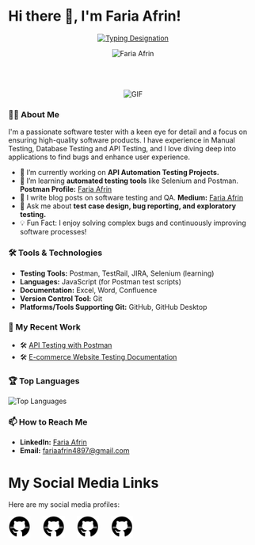 # Hi there 👋, I'm Faria Afrin!

<p align="center">
  <a href="https://git.io/typing-svg"><img src="https://readme-typing-svg.herokuapp.com?font=Comic+Sans+MS&pause=1000&color=000000&center=true&vCenter=true&width=435&lines=Software+Quality+Assurance+Engineer;" alt="Typing Designation" /></a>
</p>

<!-- <p align="center"><img src="https://media.giphy.com/media/zhYSVCirREeIZtONCI/giphy.gif" height="100" /></p> -->


<p align="center"> <img src="https://komarev.com/ghpvc/?username=FariaAfrin&label=Profile%20Views&color=b069db&style=flat" alt="Faria Afrin" /> </p>



<!--
<div align="center">
<p align="center"><img src="https://media.giphy.com/media/QaMcXSekUWx7aogAUr/giphy.gif" width="30" />&nbsp;<i><b>Git profile Trophies</b></i></p><br>
<img src="https://github-profile-trophy.vercel.app/?username=radipu&theme=juicyfresh&no-bg=true" />
</div> -->

<br>
<br>
<br>

<!-- <a target="_blank" align="center">
  <img align="center" top="500" height="300" width="400" alt="GIF" src="https://media.giphy.com/media/SWoSkN6DxTszqIKEqv/giphy.gif">
</a>  -->

<div align="center">
  <img src="https://media.giphy.com/media/SWoSkN6DxTszqIKEqv/giphy.gif" alt="GIF" height="300" width="400">
</div>




### 👨‍💻 About Me
I'm a passionate software tester with a keen eye for detail and a focus on ensuring high-quality software products. I have experience in Manual Testing, Database Testing and API Testing, and I love diving deep into applications to find bugs and enhance user experience.

- 🔭 I’m currently working on **API Automation Testing Projects.** 
- 🌱 I’m learning **automated testing tools** like Selenium and Postman. **Postman Profile:** [Faria Afrin](https://www.postman.com/fariaafrin)
- 📝 I write blog posts on software testing and QA. **Medium:** [Faria Afrin](https://medium.com/@faria-afrin)
- 💬 Ask me about **test case design, bug reporting, and exploratory testing.**
- 💡 Fun Fact: I enjoy solving complex bugs and continuously improving software processes!

### 🛠️ Tools & Technologies
- **Testing Tools:** Postman, TestRail, JIRA, Selenium (learning)
- **Languages:** JavaScript (for Postman test scripts)
- **Documentation:** Excel, Word, Confluence
- **Version Control Tool:** Git
- **Platforms/Tools Supporting Git:** GitHub, GitHub Desktop

### 📝 My Recent Work
- 🛠️ [API Testing with Postman](https://github.com/janedoe/api-testing-postman)
- 🛠️ [E-commerce Website Testing Documentation](https://github.com/janedoe/ecommerce-testing-docs)

<!-- ### 📈 GitHub Stats
![FariaAfrin's GitHub stats](https://github-readme-stats.vercel.app/api?username=FariaAfrin&show_icons=true&theme=radical)
-->

### 🏆 Top Languages
![Top Languages](https://github-readme-stats.vercel.app/api/top-langs/?username=FariaAfrin&layout=compact&theme=radical)


### 📫 How to Reach Me
- **LinkedIn:** [Faria Afrin](https://www.linkedin.com/in/fariaafrin/)
- **Email:** [fariaafrin4897@gmail.com](mailto:fariaafrin4897@gmail.com)

# My Social Media Links

Here are my social media profiles:

<a href="https://www.linkedin.com/in/your-profile" target="_blank" rel="noopener noreferrer" style="text-decoration: none; outline: none; border: none;">
  <img src="icon/github.svg" alt="LinkedIn" style="padding-right: 20px; width: 45px;">
</a>

<a href="https://www.linkedin.com/in/your-profile" target="_blank" rel="noopener noreferrer" style="text-decoration: none; outline: none; border: none;">
  <img src="icon/github.svg" alt="LinkedIn" style="padding-right: 20px; width: 45px;">
</a>

<a href="https://www.linkedin.com/in/your-profile" target="_blank" rel="noopener noreferrer" style="text-decoration: none; outline: none; border: none;">
  <img src="icon/github.svg" alt="LinkedIn" style="padding-right: 20px; width: 45px;">
</a>

<a href="https://www.linkedin.com/in/your-profile" target="_blank" rel="noopener noreferrer" style="text-decoration: none; outline: none; border: none;">
  <img src="icon/github.svg" alt="LinkedIn" style="padding-right: 20px; width: 45px;">
</a>


